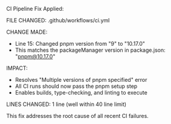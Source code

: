 CI Pipeline Fix Applied:

FILE CHANGED: .github/workflows/ci.yml

CHANGE MADE:
- Line 15: Changed pnpm version from "9" to "10.17.0"
- This matches the packageManager version in package.json: "pnpm@10.17.0"

IMPACT:
- Resolves "Multiple versions of pnpm specified" error
- All CI runs should now pass the pnpm setup step
- Enables builds, type-checking, and linting to execute

LINES CHANGED: 1 line (well within 40 line limit)

This fix addresses the root cause of all recent CI failures.